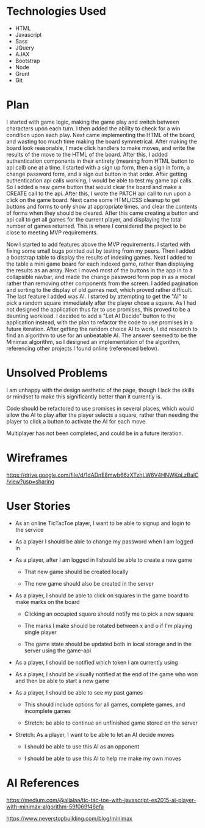 # Technologies Used

- HTML
- Javascript
- Sass
- JQuery
- AJAX
- Bootstrap
- Node
- Grunt
- Git

# Plan

I started with game logic, making the game play and switch between characters upon each turn. I then added the ability to check for a win condition upon each play. Next came implementing the HTML of the board, and wasting too much time making the board symmetrical. After making the board look reasonable, I made click handlers to make moves, and write the results of the move to the HTML of the board. After this, I added authentication components in their entirety (meaning from HTML button to api call) one at a time. I started with a sign up form, then a sign in form, a change password form, and a sign out button in that order. After getting authentication api calls working, I would be able to test my game api calls. So I added a new game button that would clear the board and make a CREATE call to the api. After this, I wrote the PATCH api call to run upon a click on the game board. Next came some HTML/CSS cleanup to get buttons and forms to only show at appropriate times, and clear the contents of forms when they should be cleared. After this came creating a button and api call to get all games for the current player, and displaying the total number of games returned. This is where I considered the project to be close to meeting MVP requirements.

Now I started to add features above the MVP requirements. I started with fixing some small bugs pointed out by testing from my peers. Then I added a bootstrap table to display the results of indexing games. Next I added to the table a mini game board for each indexed game, rather than displaying the results as an array. Next I moved most of the buttons in the app in to a collapsible navbar, and made the change password form pop in as a modal rather than removing other components from the screen. I added pagination and sorting to the display of old games next, which proved rather difficult. The last feature I added was AI. I started by attempting to get the "AI" to pick a random square immediately after the player chose a square. As I had not designed the application thus far to use promises, this proved to be a daunting workload. I decided to add a "Let AI Decide" button to the application instead, with the plan to refactor the code to use promises in a future iteration. After getting the random choice AI to work, I did research to find an algorithm to use for an unbeatable AI. The answer seemed to be the Minimax algorithm, so I designed an implementation of the algorithm, referencing other projects I found online (referenced below). 

# Unsolved Problems

I am unhappy with the design aesthetic of the page, though I lack the skills or mindset to make this significantly better than it currently is.

Code should be refactored to use promises in several places, which would allow the AI to play after the player selects a square, rather than needing the player to click a button to activate the AI for each move.

Multiplayer has not been completed, and could be in a future iteration.

# Wireframes

https://drive.google.com/file/d/1dADnE8mwb66zXTzhLW6V4HNWKqLzBalC/view?usp=sharing

# User Stories

- As an online TicTacToe player, I want to be able to signup and login to the service

- As a player I should be able to change my password when I am logged in

- As a player, after I am logged in I should be able to create a new game

    - That new game should be created locally

    - The new game should also be created in the server

- As a player, I should be able to click on squares in the game board to make marks on the board

    - Clicking an occupied square should notify me to pick a new square

    - The marks I make should be rotated between x and o if I'm playing single player

    - The game state should be updated both in local storage and in the server using the game-api

- As a player, I should be notified which token I am currently using

- As a player, I should be visually notified at the end of the game who won and then be able to start a new game

- As a player, I should be able to see my past games

    - This should include options for all games, complete games, and incomplete games

    - Stretch: be able to continue an unfinished game stored on the server

- Stretch: As a player, I want to be able to let an AI decide moves

    - I should be able to use this AI as an opponent

    - I should be able to use this AI to help me make my own moves

# AI References

https://medium.com/@alialaa/tic-tac-toe-with-javascript-es2015-ai-player-with-minimax-algorithm-59f069f46efa

https://www.neverstopbuilding.com/blog/minimax
